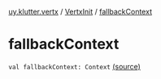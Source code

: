 [uy.klutter.vertx](../index.md) / [VertxInit](index.md) / [fallbackContext](.)


# fallbackContext
<code>val fallbackContext: Context</code> [(source)](https://github.com/kohesive/klutter/blob/master/vertx3-jdk8/src/main/kotlin/uy/klutter/vertx/Vertx.kt#L286)<br/>

